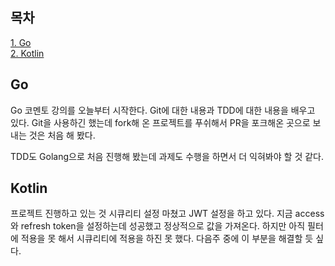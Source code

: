 ## 목차
[1. Go](#go)   
[2. Kotlin](#kotlin)

## Go
Go 코멘토 강의를 오늘부터 시작한다. Git에 대한 내용과 TDD에 대한 내용을 배우고 있다. Git을 사용하긴 했는데 fork해 온 프로젝트를 푸쉬해서 PR을 포크해온 곳으로 보내는 것은 처음 해 봤다.

TDD도 Golang으로 처음 진행해 봤는데 과제도 수행을 하면서 더 익혀봐야 할 것 같다.

## Kotlin
프로젝트 진행하고 있는 것 시큐리티 설정 마쳤고 JWT 설정을 하고 있다. 지금 access와 refresh token을 설정하는데 성공했고 정상적으로 값을 가져온다. 하지만 아직 필터에 적용을 못 해서 시큐리티에 적용을 하진 못 했다. 다음주 중에 이 부분을 해결할 듯 싶다.